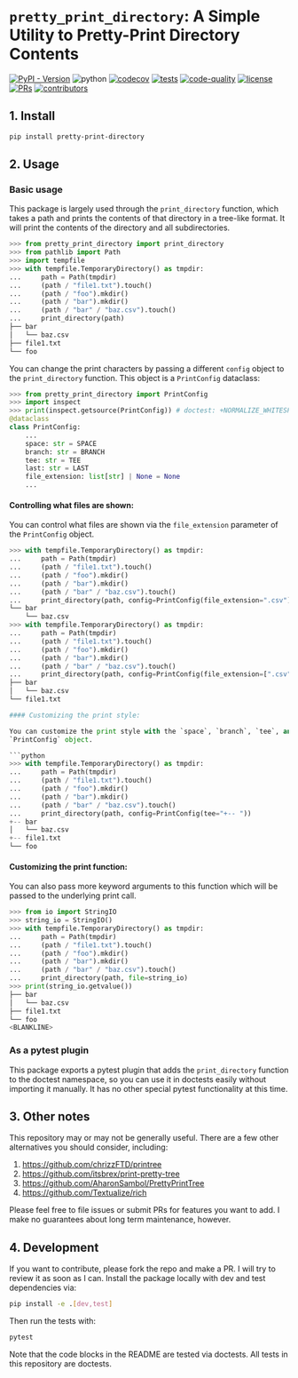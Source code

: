 # `pretty_print_directory`: A Simple Utility to Pretty-Print Directory Contents

[![PyPI - Version](https://img.shields.io/pypi/v/pretty-print-directory)](https://pypi.org/project/pretty-print-directory/)
![python](https://img.shields.io/badge/-Python_%3E3.10-blue?logo=python&logoColor=white)
[![codecov](https://codecov.io/gh/mmcdermott/pretty-print-directory/graph/badge.svg?token=5RORKQOZF9)](https://codecov.io/gh/mmcdermott/pretty-print-directory)
[![tests](https://github.com/mmcdermott/pretty-print-directory/actions/workflows/tests.yaml/badge.svg)](https://github.com/mmcdermott/pretty-print-directory/actions/workflows/tests.yml)
[![code-quality](https://github.com/mmcdermott/pretty-print-directory/actions/workflows/code-quality-main.yaml/badge.svg)](https://github.com/mmcdermott/pretty-print-directory/actions/workflows/code-quality-main.yaml)
[![license](https://img.shields.io/badge/License-MIT-green.svg?labelColor=gray)](https://github.com/mmcdermott/pretty-print-directory#license)
[![PRs](https://img.shields.io/badge/PRs-welcome-brightgreen.svg)](https://github.com/mmcdermott/pretty-print-directory/pulls)
[![contributors](https://img.shields.io/github/contributors/mmcdermott/pretty-print-directory.svg)](https://github.com/mmcdermott/pretty-print-directory/graphs/contributors)

## 1. Install

```bash
pip install pretty-print-directory
```

## 2. Usage

### Basic usage

This package is largely used through the `print_directory` function, which takes a path and prints the
contents of that directory in a tree-like format. It will print the contents of the directory and all
subdirectories.

```python
>>> from pretty_print_directory import print_directory
>>> from pathlib import Path
>>> import tempfile
>>> with tempfile.TemporaryDirectory() as tmpdir:
...     path = Path(tmpdir)
...     (path / "file1.txt").touch()
...     (path / "foo").mkdir()
...     (path / "bar").mkdir()
...     (path / "bar" / "baz.csv").touch()
...     print_directory(path)
├── bar
│   └── baz.csv
├── file1.txt
└── foo

```

You can change the print characters by passing a different `config` object to the `print_directory` function.
This object is a `PrintConfig` dataclass:

```python
>>> from pretty_print_directory import PrintConfig
>>> import inspect
>>> print(inspect.getsource(PrintConfig)) # doctest: +NORMALIZE_WHITESPACE
@dataclass
class PrintConfig:
    ...
    space: str = SPACE
    branch: str = BRANCH
    tee: str = TEE
    last: str = LAST
    file_extension: list[str] | None = None
    ...

```

#### Controlling what files are shown:

You can control what files are shown via the `file_extension` parameter of the `PrintConfig` object.

````python
>>> with tempfile.TemporaryDirectory() as tmpdir:
...     path = Path(tmpdir)
...     (path / "file1.txt").touch()
...     (path / "foo").mkdir()
...     (path / "bar").mkdir()
...     (path / "bar" / "baz.csv").touch()
...     print_directory(path, config=PrintConfig(file_extension=".csv"))
└── bar
    └── baz.csv
>>> with tempfile.TemporaryDirectory() as tmpdir:
...     path = Path(tmpdir)
...     (path / "file1.txt").touch()
...     (path / "foo").mkdir()
...     (path / "bar").mkdir()
...     (path / "bar" / "baz.csv").touch()
...     print_directory(path, config=PrintConfig(file_extension=[".csv", ".txt"]))
├── bar
│   └── baz.csv
└── file1.txt

#### Customizing the print style:

You can customize the print style with the `space`, `branch`, `tee`, and `last` parameters of the
`PrintConfig` object.

```python
>>> with tempfile.TemporaryDirectory() as tmpdir:
...     path = Path(tmpdir)
...     (path / "file1.txt").touch()
...     (path / "foo").mkdir()
...     (path / "bar").mkdir()
...     (path / "bar" / "baz.csv").touch()
...     print_directory(path, config=PrintConfig(tee="+-- "))
+-- bar
│   └── baz.csv
+-- file1.txt
└── foo

````

#### Customizing the print function:

You can also pass more keyword arguments to this function which will be passed to the underlying print call.

```python
>>> from io import StringIO
>>> string_io = StringIO()
>>> with tempfile.TemporaryDirectory() as tmpdir:
...     path = Path(tmpdir)
...     (path / "file1.txt").touch()
...     (path / "foo").mkdir()
...     (path / "bar").mkdir()
...     (path / "bar" / "baz.csv").touch()
...     print_directory(path, file=string_io)
>>> print(string_io.getvalue())
├── bar
│   └── baz.csv
├── file1.txt
└── foo
<BLANKLINE>

```

### As a pytest plugin

This package exports a pytest plugin that adds the `print_directory` function to the doctest namespace, so you
can use it in doctests easily without importing it manually. It has no other special pytest functionality at
this time.

## 3. Other notes

This repository may or may not be generally useful. There are a few other alternatives you should consider,
including:

1. https://github.com/chrizzFTD/printree
2. https://github.com/itsbrex/print-pretty-tree
3. https://github.com/AharonSambol/PrettyPrintTree
4. https://github.com/Textualize/rich

Please feel free to file issues or submit PRs for features you want to add. I make no guarantees about long
term maintenance, however.

## 4. Development

If you want to contribute, please fork the repo and make a PR. I will try to review it as soon as I can.
Install the package locally with dev and test dependencies via:

```bash
pip install -e .[dev,test]
```

Then run the tests with:

```bash
pytest
```

Note that the code blocks in the README are tested via doctests. All tests in this repository are doctests.
